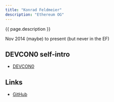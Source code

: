 ```yaml
---
title: "Konrad Feldmeier"
description: "Ethereum OG"
---
```


{{ page.description }}

Nov 2014 (maybe) to present (but never in the EF)

## DEVCON0 self-intro
- [DEVCON0](https://youtu.be/_BvvUlKDqp0?t=28m41s)

## Links
- [GitHub](https://github.com/konradkonrad)
